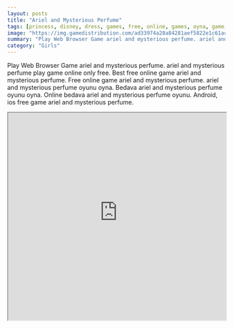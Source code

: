 ```yaml
---
layout: posts
title: "Ariel and Mysterious Perfume"
tags: [princess, disney, dress, games, free, online, games, oyna, game, free, games, play, play, games]
image: "https://img.gamedistribution.com/ad33974a28a84281aef5822e1c61acb6-512x384.jpeg"
summary: "Play Web Browser Game ariel and mysterious perfume. ariel and mysterious perfume play game online only free. Best free online game ariel and mysterious perfume. Free online game ariel and mysterious perfume. ariel and mysterious perfume oyunu oyna. Bedava ariel and mysterious perfume oyunu oyna. Online bedava ariel and mysterious perfume oyunu. Android, ios free game ariel and mysterious perfume."
category: "Girls"
---
```


Play Web Browser Game ariel and mysterious perfume. ariel and mysterious perfume play game online only free. Best free online game ariel and mysterious perfume. Free online game ariel and mysterious perfume. ariel and mysterious perfume oyunu oyna. Bedava ariel and mysterious perfume oyunu oyna. Online bedava ariel and mysterious perfume oyunu. Android, ios free game ariel and mysterious perfume.

<iframe width="100%" height="480px;" src="https://html5.gamedistribution.com/ad33974a28a84281aef5822e1c61acb6/"></iframe>